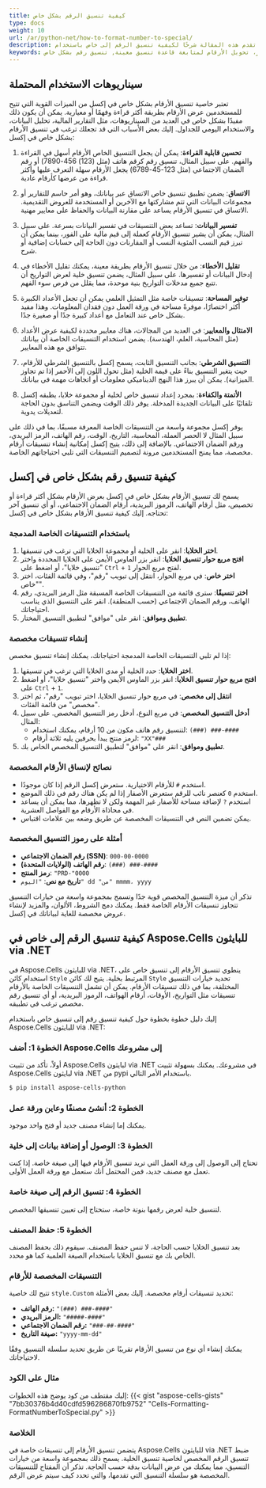 ```yaml
---
title: كيفية تنسيق الرقم بشكل خاص
type: docs
weight: 10
url: /ar/python-net/how-to-format-number-to-special/
description: سوف تقدم هذه المقالة شرحًا لكيفية تنسيق الرقم إلى خاص باستخدام Aspose.Cells للبايثون via .NET.
keywords: تنسيق رقم لنمط خاص، تطبيق نمط محدد لتنسيق الأرقام، تخصيص تنسيق الرقم لأسلوب فريد، تعديل عرض الأرقام ليأخذ شكل تنسيق مميز، تحويل الأرقام لمتابعة قاعدة تنسيق معينة, تنسيق رقم بشكل خاص
---
```


## **سيناريوهات الاستخدام المحتملة**
تعتبر خاصية تنسيق الأرقام بشكل خاص في إكسل من الميزات القوية التي تتيح للمستخدمين عرض الأرقام بطريقة أكثر قراءة وفهمًا أو معيارية. يمكن أن يكون ذلك مفيدًا بشكل خاص في العديد من السيناريوهات، مثل التقارير المالية، تحليل البيانات، والاستخدام اليومي للجداول. إليك بعض الأسباب التي قد تجعلك ترغب في تنسيق الأرقام بشكل خاص في إكسل:

1. **تحسين قابلية القراءة**: يمكن أن يجعل التنسيق الخاص الأرقام أسهل في القراءة والفهم. على سبيل المثال، تنسيق رقم كرقم هاتف (مثل (123) 456-7890) أو رقم الضمان الاجتماعي (مثل 123-45-6789) يجعل الأرقام سهلة التعرف عليها وأكثر قراءة من عرضها كأرقام عادية.

2. **الاتساق**: يضمن تطبيق تنسيق خاص الاتساق عبر بياناتك، وهو أمر حاسم للتقارير أو مجموعات البيانات التي تتم مشاركتها مع الآخرين أو المستخدمة للعروض التقديمية. الاتساق في تنسيق الأرقام يساعد على مقارنة البيانات والحفاظ على معايير مهنية.

3. **تفسير البيانات**: تساعد بعض التنسيقات في تفسير البيانات بسرعة. على سبيل المثال، يمكن أن يشير تنسيق الأرقام كعملة إلى قيم مالية على الفور، بينما يمكن أن تبرز قيم النسب المئوية النسب أو المقارنات دون الحاجة إلى حسابات إضافية أو شرح.

4. **تقليل الأخطاء**: من خلال تنسيق الأرقام بطريقة معينة، يمكنك تقليل الأخطاء في إدخال البيانات أو تفسيرها. على سبيل المثال، يضمن تنسيق خلية لعرض التواريخ أن تتبع جميع مدخلات التواريخ بنية موحدة، مما يقلل من فرص سوء الفهم.

5. **توفير المساحة**: تنسيقات خاصة مثل التمثيل العلمي يمكن أن تجعل الأعداد الكبيرة أكثر اختصارًا، موفرةً مساحة في ورقة العمل دون فقدان المعلومات. وهذا مفيد بشكل خاص عند التعامل مع أعداد كبيرة جدًا أو صغيرة جدًا.

6. **الامتثال والمعايير**: في العديد من المجالات، هناك معايير محددة لكيفية عرض الأعداد (مثل المحاسبة، العلم، الهندسة). يضمن استخدام التنسيقات الخاصة أن بياناتك تتوافق مع هذه المعايير.

7. **التنسيق الشرطي**: بجانب التنسيق الثابت، يسمح إكسل بالتنسيق الشرطي للأرقام، حيث يتغير التنسيق بناءً على قيمة الخلية (مثل تحول اللون إلى الأحمر إذا تم تجاوز الميزانية). يمكن أن يبرز هذا النهج الديناميكي معلومات أو اتجاهات مهمة في بياناتك.

8. **الأتمتة والكفاءة**: بمجرد إعداد تنسيق خاص لخلية أو مجموعة خلايا، يطبقه إكسل تلقائيًا على البيانات الجديدة المدخلة. يوفر ذلك الوقت ويضمن التناسق بدون الحاجة لتعديلات يدوية.

يوفر إكسل مجموعة واسعة من التنسيقات الخاصة المعرفة مسبقًا، بما في ذلك على سبيل المثال لا الحصر العملة، المحاسبة، التاريخ، الوقت، رقم الهاتف، الرمز البريدي، ورقم الضمان الاجتماعي. بالإضافة إلى ذلك، يتيح إكسل إمكانية إنشاء تنسيقات أرقام مخصصة، مما يمنح المستخدمين مرونة لتصميم التنسيقات التي تلبي احتياجاتهم الخاصة.

## **كيفية تنسيق رقم بشكل خاص في إكسل**
يسمح لك تنسيق الأرقام بشكل خاص في إكسل بعرض الأرقام بشكل أكثر قراءة أو تخصيص، مثل أرقام الهاتف، الرموز البريدية، أرقام الضمان الاجتماعي، أو أي تنسيق آخر تحتاجه. إليك كيفية تنسيق الأرقام بشكل خاص في إكسل:

### باستخدام التنسيقات الخاصة المدمجة

1. **اختر الخلايا**: انقر على الخلية أو مجموعة الخلايا التي ترغب في تنسيقها.
2. **افتح مربع حوار تنسيق الخلايا**: انقر بزر الماوس الأيمن على الخلايا المحددة واختر "تنسيق خلايا"، أو اضغط على `Ctrl` + `1` لفتح مربع الحوار.
3. **اختر خاص**: في مربع الحوار، انتقل إلى تبويب "رقم"، وفي قائمة الفئات، اختر "خاص".
4. **اختر تنسيقًا**: سترى قائمة من التنسيقات الخاصة المسبقة مثل الرمز البريدي، رقم الهاتف، ورقم الضمان الاجتماعي (حسب المنطقة). انقر على التنسيق الذي يناسب احتياجاتك.
5. **تطبيق وموافق**: انقر على "موافق" لتطبيق التنسيق المختار.

### إنشاء تنسيقات مخصصة

إذا لم تلبي التنسيقات الخاصة المدمجة احتياجاتك، يمكنك إنشاء تنسيق مخصص:

1. **اختر الخلايا**: حدد الخلية أو مدى الخلايا التي ترغب في تنسيقها.
2. **افتح مربع حوار تنسيق الخلايا**: انقر بزر الماوس الأيمن واختر "تنسيق خلايا"، أو اضغط على `Ctrl` + `1`.
3. **انتقل إلى مخصص**: في مربع حوار تنسيق الخلايا، اختر تبويب "رقم"، ثم اختر "مخصص" من قائمة الفئات.
4. **أدخل التنسيق المخصص**: في مربع النوع، أدخل رمز التنسيق المخصص. على سبيل المثال:
   - لتنسيق رقم هاتف مكون من 10 أرقام، يمكنك استخدام: `(###) ###-####`
   - لرمز منتج يبدأ بحرفين يليه ثلاثة أرقام: `"XX"###`
5. **تطبيق وموافق**: انقر على "موافق" لتطبيق التنسيق المخصص الخاص بك.

### نصائح لإنساق الأرقام المخصصة

- استخدم `#` للأرقام الاختيارية. ستعرض إكسل الرقم إذا كان موجودًا.
- استخدم `0` كعنصر نائب للرقم ستعرض الأصفار إذا لم يكن هناك رقم في ذلك الموضع.
- استخدم `?` لإضافة مساحة للأصفار غير المهمة ولكن لا تظهرها، مما يمكن أن يساعد في محاذاة الأرقام مع الفواصل العشرية.
- يمكن تضمين النص في التنسيقات المخصصة عن طريق وضعه بين علامات اقتباس.

### أمثلة على رموز التنسيق المخصصة

- **رقم الضمان الاجتماعي (SSN)**: `000-00-0000`
- **رقم الهاتف (الولايات المتحدة)**: `(###) ###-####`
- **رمز المنتج**: `"PRD-"0000`
- **تاريخ مع نص**: `"اليوم" dd "من" mmmm، yyyy`

تذكر أن ميزة التنسيق المخصص قوية جدًا وتسمح بمجموعة واسعة من خيارات التنسيق تتجاوز تنسيقات الأرقام الخاصة فقط. يمكنك دمج الشروط، الألوان، والمزيد لإنشاء عروض مخصصة للغاية لبياناتك في إكسل.

## **كيفية تنسيق الرقم إلى خاص في Aspose.Cells للبايثون via .NET**
في Aspose.Cells للبايثون via .NET، ينطوي تنسيق الأرقام إلى تنسيق خاص على استخدام كائن `Style` المرتبط بخلية. يتيح لك كائن `Style` تحديد خيارات التنسيق المختلفة، بما في ذلك تنسيقات الأرقام. يمكن أن تشمل التنسيقات الخاصة بالأرقام تنسيقات مثل التواريخ، الأوقات، أرقام الهواتف، الرموز البريدية، أو أي تنسيق رقم مخصص ترغب في تطبيقه.

إليك دليل خطوة بخطوة حول كيفية تنسيق رقم إلى تنسيق خاص باستخدام Aspose.Cells للبايثون via .NET:

### الخطوة 1: أضف Aspose.Cells إلى مشروعك

أولاً، تأكد من تثبيت Aspose.Cells لبايثون via .NET في مشروعك. يمكنك بسهولة تثبيت Aspose.Cells لبايثون via .NET من pypi باستخدام الأمر التالي.

```powershell
$ pip install aspose-cells-python
```

### الخطوة 2: أنشئ مصنفًا وعاين ورقة عمل
يمكنك إما إنشاء مصنف جديد أو فتح واحد موجود. 

### الخطوة 3: الوصول أو إضافة بيانات إلى خلية
تحتاج إلى الوصول إلى ورقة العمل التي تريد تنسيق الأرقام فيها إلى صيغة خاصة. إذا كنت تعمل مع مصنف جديد، فمن المحتمل أنك ستعمل مع ورقة العمل الأولى.

### الخطوة 4: تنسيق الرقم إلى صيغة خاصة
لتنسيق خلية لعرض رقمها بنوتة خاصة، ستحتاج إلى تعيين تنسيقها المخصص.

### الخطوة 5: حفظ المصنف
بعد تنسيق الخلايا حسب الحاجة، لا تنس حفظ المصنف. سيقوم ذلك بحفظ المصنف الخاص بك مع تنسيق الخلايا باستخدام الصيغة العلمية كما هو محدد.

### التنسيقات المخصصة للأرقام

تتيح لك خاصية `style.Custom` تحديد تنسيقات أرقام مخصصة. إليك بعض الأمثلة:

- **رقم الهاتف:** `"(###) ###-####"`
- **الرمز البريدي:** `"#####-####"`
- **رقم الضمان الاجتماعي:** `"###-##-####"`
- **صيغة التاريخ:** `"yyyy-mm-dd"`

يمكنك إنشاء أي نوع من تنسيق الأرقام تقريبًا عن طريق تحديد سلسلة التنسيق وفقًا لاحتياجاتك.

### مثال على الكود

إليك مقتطف من كود يوضح هذه الخطوات:
{{< gist "aspose-cells-gists" "7bb30376b4d40cdfd596286870fb9752" "Cells-Formatting-FormatNumberToSpecial.py" >}}

### الخلاصة

يتضمن تنسيق الأرقام إلى تنسيقات خاصة في Aspose.Cells للبايثون via .NET ضبط تنسيق الرقم المخصص لخاصية تنسيق الخلية. يسمح ذلك بمجموعة واسعة من خيارات التنسيق، مما يمكنك من عرض البيانات بدقة حسب الحاجة. تذكر أن المفتاح للتنسيقات المخصصة هو سلسلة التنسيق التي تقدمها، والتي تحدد كيف سيتم عرض الرقم.


